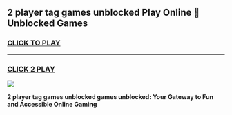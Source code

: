 
## 2 player tag games unblocked Play Online 👋 Unblocked Games
<h3>
<a href="https://premium.freeplayer.one?title=2_player_tag_games_unblocked&ref=19F">CLICK TO PLAY</a></h3>
<hr>

<h3>
<a href="https://premium.freeplayer.one?title=2_player_tag_games_unblocked&ref=19F">CLICK 2 PLAY</a>
  
</h3>

<a href="https://premium.freeplayer.one?title=2_player_tag_games_unblocked&ref=19F"><img src="https://clearcache.store/games.png"></a>


**2 player tag games unblocked games unblocked: Your Gateway to Fun and Accessible Online Gaming**

